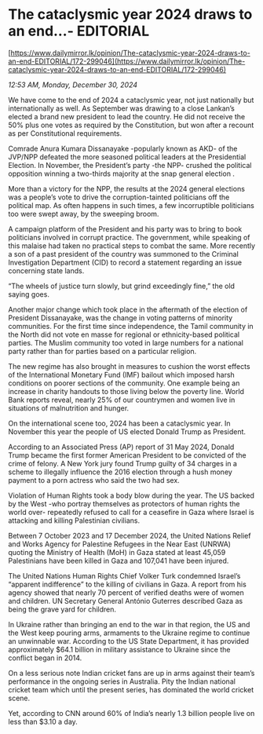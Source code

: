 # The cataclysmic year 2024 draws to an end…- EDITORIAL

[https://www.dailymirror.lk/opinion/The-cataclysmic-year-2024-draws-to-an-end-EDITORIAL/172-299046](https://www.dailymirror.lk/opinion/The-cataclysmic-year-2024-draws-to-an-end-EDITORIAL/172-299046)

*12:53 AM, Monday, December 30, 2024*

We have come to the end of 2024 a cataclysmic year, not just nationally but internationally as well. As September was drawing to a close Lankan’s elected a brand new president to lead the country. He did not receive the 50% plus one votes as required by the Constitution, but won after a recount as per Constitutional requirements.

Comrade Anura Kumara Dissanayake -popularly known as AKD- of the JVP/NPP defeated the more seasoned political leaders at the Presidential Election. In November, the President’s party -the NPP- crushed the political opposition winning a two-thirds majority at the snap general election .

More than a victory for the NPP, the results at the 2024 general elections was a people’s vote to drive the corruption-tainted politicians off the political map. As often happens in such times, a few incorruptible politicians too were swept away, by the sweeping broom.

A campaign platform of the President and his party was to bring to book politicians involved in corrupt practice. The government, while speaking of this malaise had taken no practical steps to combat the same. More recently a son of a past president of the country was summoned to the Criminal Investigation Department (CID) to record a statement regarding an issue concerning state lands.

“The wheels of justice turn slowly, but grind exceedingly fine,” the old saying goes.

Another major change which took place in the aftermath of the election of President Dissanayake, was the change in voting patterns of minority communities. For the first time since independence, the Tamil community in the North did not vote en masse for regional or ethnicity-based political parties. The Muslim community too voted in large numbers for a national party rather than for parties based on a particular religion.

The new regime has also brought in measures to cushion the worst effects of the International Monetary Fund (IMF) bailout which imposed harsh conditions on poorer sections of the community. One example being an increase in charity handouts to those living below the poverty line. World Bank reports reveal, nearly 25% of our countrymen and women live in situations of malnutrition and hunger.

On the international scene too, 2024 has been a cataclysmic year. In November this year the people of US elected Donald Trump as President.

According to an Associated Press (AP) report of 31 May 2024, Donald Trump became the first former American President to be convicted of the crime of felony. A New York jury found Trump guilty of 34 charges in a scheme to illegally influence the 2016 election through a hush money payment to a porn actress who said the two had sex.

Violation of Human Rights took a body blow during the year. The US backed by the West -who portray themselves as protectors of human rights the world over- repeatedly refused to call for a ceasefire in Gaza where Israel is attacking and killing Palestinian civilians.

Between 7 October 2023 and 17 December 2024, the United Nations Relief and Works Agency for Palestine Refugees in the Near East (UNRWA) quoting the Ministry of Health (MoH) in Gaza stated at least 45,059 Palestinians have been killed in Gaza and 107,041 have been injured.

The United Nations Human Rights Chief Volker Turk condemned Israel’s “apparent indifference” to the killing of civilians in Gaza. A report from his agency showed that nearly 70 percent of verified deaths were of women and children. UN Secretary General António Guterres described Gaza as being the grave yard for children.

In Ukraine rather than bringing an end to the war in that region, the US and the West keep pouring arms, armaments to the Ukraine regime to continue an unwinnable war. According to the US State Department, it has provided approximately $64.1 billion in military assistance to Ukraine since the conflict began in 2014.

On a less serious note Indian cricket fans are up in arms against their team’s performance in the ongoing series in Australia. Pity the Indian national cricket team which until the present series, has dominated the world cricket scene.

Yet, according to CNN around 60% of India’s nearly 1.3 billion people live on less than $3.10 a day.

